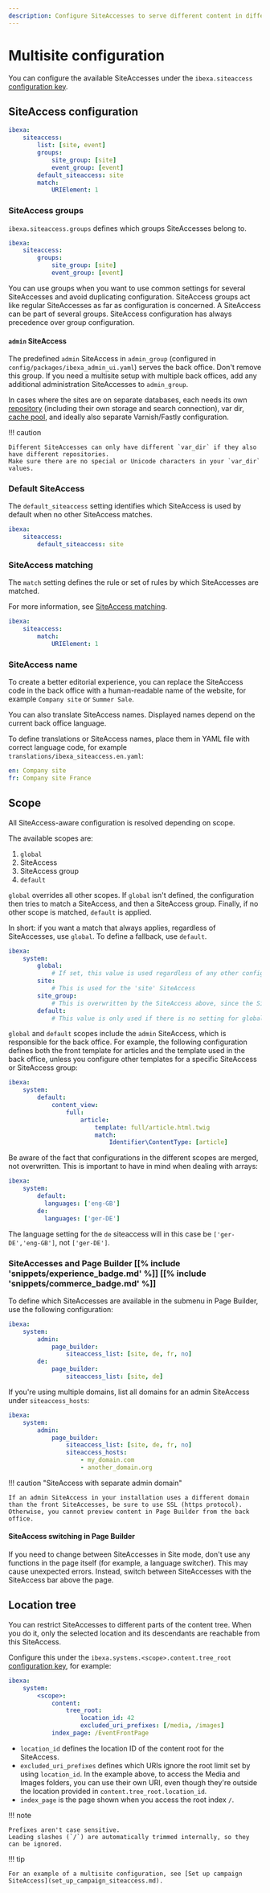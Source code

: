 ```yaml
---
description: Configure SiteAccesses to serve different content in different layouts.
---
```


# Multisite configuration

You can configure the available SiteAccesses under the `ibexa.siteaccess` [configuration key](configuration.md#configuration-files).

## SiteAccess configuration

``` yaml
ibexa:
    siteaccess:
        list: [site, event]
        groups:
            site_group: [site]
            event_group: [event]
        default_siteaccess: site
        match:
            URIElement: 1
```

### SiteAccess groups

`ibexa.siteaccess.groups` defines which groups SiteAccesses belong to.

``` yaml
ibexa:
    siteaccess:
        groups:
            site_group: [site]
            event_group: [event]
```

You can use groups when you want to use common settings for several SiteAccesses and avoid duplicating configuration.
SiteAccess groups act like regular SiteAccesses as far as configuration is concerned.
A SiteAccess can be part of several groups. SiteAccess configuration has always precedence over group configuration.

#### `admin` SiteAccess

The predefined `admin` SiteAccess in `admin_group` (configured in `config/packages/ibexa_admin_ui.yaml`) serves the back office.
Don't remove this group.
If you need a multisite setup with multiple back offices, add any additional administration SiteAccesses to `admin_group`.

In cases where the sites are on separate databases, each needs its own [repository](repository_configuration.md) (including their own storage and search connection), var dir, [cache pool](persistence_cache.md#persistence-cache-configuration), and ideally also separate Varnish/Fastly configuration.

!!! caution

    Different SiteAccesses can only have different `var_dir` if they also have different repositories.
    Make sure there are no special or Unicode characters in your `var_dir` values.

### Default SiteAccess

The `default_siteaccess` setting identifies which SiteAccess is used by default when no other SiteAccess matches.

``` yaml
ibexa:
    siteaccess:
        default_siteaccess: site
```

### SiteAccess matching

The `match` setting defines the rule or set of rules by which SiteAccesses are matched.

For more information, see [SiteAccess matching](siteaccess_matching.md).

``` yaml
ibexa:
    siteaccess:
        match:
            URIElement: 1
```

### SiteAccess name

To create a better editorial experience, you can replace the SiteAccess code in the back office with a human-readable name of the website, for example `Company site` or `Summer Sale`.

You can also translate SiteAccess names. Displayed names depend on the current back office language.

To define translations or SiteAccess names, place them in YAML file with correct language code, for example `translations/ibexa_siteaccess.en.yaml`:

``` yaml
en: Company site
fr: Company site France
```

## Scope

All SiteAccess-aware configuration is resolved depending on scope.

The available scopes are:

1. `global`
2. SiteAccess
3. SiteAccess group
4. `default`

`global` overrides all other scopes.
If `global` isn't defined, the configuration then tries to match a SiteAccess, and then a SiteAccess group.
Finally, if no other scope is matched, `default` is applied.

In short: if you want a match that always applies, regardless of SiteAccesses, use `global`.
To define a fallback, use `default`.

``` yaml
ibexa:
    system:
        global:
            # If set, this value is used regardless of any other configuration
        site:
            # This is used for the 'site' SiteAccess
        site_group:
            # This is overwritten by the SiteAccess above, since the SiteAccess has precedence
        default:
            # This value is only used if there is no setting for global scope, SiteAccess or SiteAccess group
```

`global` and `default` scopes include the `admin` SiteAccess, which is responsible for the back office.
For example, the following configuration defines both the front template for articles and the template used in the back office, unless you configure other templates for a specific SiteAccess or SiteAccess group:

``` yaml
ibexa:
    system:
        default:
            content_view:
                full:
                    article:
                        template: full/article.html.twig
                        match:
                            Identifier\ContentType: [article]
```

Be aware of the fact that configurations in the different scopes are merged, not overwritten. This is important to have
in mind when dealing with arrays:

``` yaml
ibexa:
    system:
        default:
          languages: ['eng-GB']
        de:
          languages: ['ger-DE']
```

The language setting for the `de` siteaccess will in this case be `['ger-DE','eng-GB']`, not `['ger-DE']`.

### SiteAccesses and Page Builder [[% include 'snippets/experience_badge.md' %]] [[% include 'snippets/commerce_badge.md' %]]

To define which SiteAccesses are available in the submenu in Page Builder, use the following configuration:

``` yaml
ibexa:
    system:
        admin:
            page_builder:
                siteaccess_list: [site, de, fr, no]
        de:
            page_builder:
                siteaccess_list: [site, de]
```

If you're using multiple domains, list all domains for an admin SiteAccess under `siteaccess_hosts`:

``` yaml
ibexa:
    system:
        admin:
            page_builder:
                siteaccess_list: [site, de, fr, no]
                siteaccess_hosts:
                    - my_domain.com
                    - another_domain.org
```

!!! caution "SiteAccess with separate admin domain"

    If an admin SiteAccess in your installation uses a different domain than the front SiteAccesses, be sure to use SSL (https protocol).
    Otherwise, you cannot preview content in Page Builder from the back office.

#### SiteAccess switching in Page Builder

If you need to change between SiteAccesses in Site mode, don't use any functions in the page itself (for example, a language switcher).
This may cause unexpected errors.
Instead, switch between SiteAccesses with the SiteAccess bar above the page.

## Location tree

You can restrict SiteAccesses to different parts of the content tree.
When you do it, only the selected location and its descendants are reachable from this SiteAccess.

Configure this under the `ibexa.systems.<scope>.content.tree_root` [configuration key](configuration.md#configuration-files), for example:

``` yaml
ibexa:
    system:
        <scope>:
            content:
                tree_root:
                    location_id: 42
                    excluded_uri_prefixes: [/media, /images]
            index_page: /EventFrontPage
```

- `location_id` defines the location ID of the content root for the SiteAccess.
- `excluded_uri_prefixes` defines which URIs ignore the root limit set by using `location_id`.
In the example above, to access the Media and Images folders, you can use their own URI, even though they're outside the location provided in `content.tree_root.location_id`.
- `index_page` is the page shown when you access the root index `/`.

!!! note

    Prefixes aren't case sensitive.
    Leading slashes (`/`) are automatically trimmed internally, so they can be ignored.

!!! tip

    For an example of a multisite configuration, see [Set up campaign SiteAccess](set_up_campaign_siteaccess.md).

